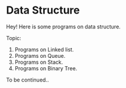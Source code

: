 # Data Structure

Hey! Here is some programs on data structure.

Topic:

1. Programs on Linked list.
2. Programs on Queue.
3. Programs on Stack.
4. Programs on Binary Tree.


To be continued..
